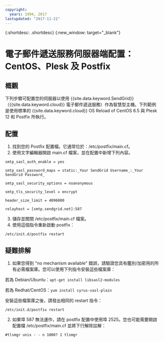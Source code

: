 ```yaml
---
copyright:
  years: 1994, 2017
lastupdated: "2017-11-21"
---
```


{:shortdesc: .shortdesc}
{:new_window: target="_blank"}

# 電子郵件遞送服務伺服器端配置：CentOS、Plesk 及 Postfix

## 概觀

下列步驟可配置您的伺服器以使用 {{site.data.keyword.SendGrid}}（{{site.data.keyword.cloud}} 電子郵件遞送服務）作為智慧型主機。下列範例是使用標準的 {{site.data.keyword.cloud}} OS Reload of CentOS 6.5 與 Plesk 12 和 Postfix 所執行。

## 配置

1.  找到您的 Postfix 配置檔。它通常位於：/etc/postfix/main.cf。
2.  使用文字編輯器開啟 main.cf 檔案，並在配置中新增下列內容。

  `smtp_sasl_auth_enable = yes`

  `smtp_sasl_password_maps = static:_Your SendGrid Username_:_Your SendGrid Password_`

  `smtp_sasl_security_options = noanonymous`

  `smtp_tls_security_level = encrypt`

  `header_size_limit = 4096000`

  `relayhost = [smtp.sendgrid.net]:587`

3.  儲存並關閉 /etc/postfix/main.cf 檔案。
4.  使用這個指令重新啟動 postfix：

  `/etc/init.d/postfix restart`

## 疑難排解

1.  如果您得到 "no mechanism available" 錯誤，請驗證您具有鑑別/加密用的所有必需檔案庫。您可以使用下列指令安裝這些檔案庫：

  若為 Debian/Ubuntu：`apt-get install libsasl2-modules`

  若為 Redhat/CentOS：`yum install cyrus-sasl-plain`

  安裝這些檔案庫之後，請發出相同的 restart 指令：

    /etc/init.d/postfix restart

2.  如果埠 587 無法運作，請在 postfix 配置中使用埠 2525。您也可能需要開啟配置檔 /etc/postfix/main.cf 並將下行解除註解：

  `#tlsmgr unix - - n 1000? 1 tlsmgr`
